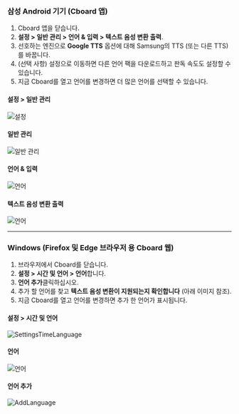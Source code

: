 ### 삼성 Android 기기 (Cboard 앱)

1. Cboard 앱을 닫습니다.
2. **설정 > 일반 관리 > 언어 & 입력 > 텍스트 음성 변환 출력**.
3. 선호하는 엔진으로 **Google TTS** 옵션에 대해 Samsung의 TTS (또는 다른 TTS)를 바꿉니다.
4. (선택 사항) 설정으로 이동하면 다른 언어 팩을 다운로드하고 판독 속도도 설정할 수 있습니다.
5. 지금 Cboard를 열고 언어를 변경하면 더 많은 언어를 선택할 수 있습니다.

#### 설정 > 일반 관리

![설정](/images/moreLanguages/samsung_switch_tts_01.png "설정")

#### 일반 관리

![일반 관리](/images/moreLanguages/samsung_switch_tts_02.png "일반 관리")

#### 언어 & 입력

![언어](/images/moreLanguages/samsung_switch_tts_03.png "언어")

#### 텍스트 음성 변환 출력

![언어](/images/moreLanguages/samsung_switch_tts_04.png "텍스트 음성 변환 출력")

---

### Windows (Firefox 및 Edge 브라우저 용 Cboard 웹)

1. 브라우저에서 Cboard를 닫습니다.
2. **설정 > 시간 및 언어 > 언어**합니다.
3. **언어 추가**클릭하십시오.
4. 추가 할 언어를 찾고 **텍스트 음성 변환이 지원되는지 확인합니다** (아래 이미지 참조).
5. 지금 Cboard를 열고 언어를 변경하면 추가 한 언어가 표시됩니다.

#### 설정 > 시간 및 언어

![SettingsTimeLanguage](/images/moreLanguages/windows_add_tts_01.png "설정> 시간 및 언어")

#### 언어

![언어](/images/moreLanguages/windows_add_tts_02.png "언어")

#### 언어 추가

![AddLanguage](/images/moreLanguages/windows_add_tts_03.png "언어 추가")
